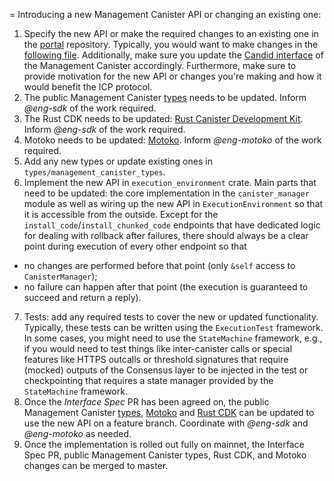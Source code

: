 = Introducing a new Management Canister API or changing an existing one:

1. Specify the new API or make the required changes to an existing one in the [portal](https://github.com/dfinity/portal) repository. Typically, you would want to make changes in the [following file](https://github.com/dfinity/portal/blob/master/docs/references/ic-interface-spec.md). Additionally, make sure you update the [Candid interface](https://github.com/dfinity/portal/blob/master/docs/references/_attachments/ic.did) of the Management Canister accordingly. Furthermore, make sure to provide motivation for the new API or changes you're making and how it would benefit the ICP protocol.
2. The public Management Canister [types](https://crates.io/crates/ic-management-canister-types) needs to be updated. Inform *@eng-sdk* of the work required.
3. The Rust CDK needs to be updated: [Rust Canister Development Kit](https://github.com/dfinity/cdk-rs). Inform *@eng-sdk* of the work required.
4. Motoko needs to be updated: [Motoko](https://github.com/dfinity/motoko). Inform *@eng-motoko* of the work required.
5. Add any new types or update existing ones in `types/management_canister_types`.
6. Implement the new API in `execution_environment` crate. Main parts that need to be updated: the core implementation in the `canister_manager` module as well as wiring up the new API in `ExecutionEnvironment` so that it is accessible from the outside.
Except for the `install_code`/`install_chunked_code` endpoints that have dedicated logic for dealing with rollback after failures, there should always be a clear point during execution of every other endpoint so that
  - no changes are performed before that point (only `&self` access to `CanisterManager`);
  - no failure can happen after that point (the execution is guaranteed to succeed and return a reply).
7. Tests: add any required tests to cover the new or updated functionality. Typically, these tests can be written using the `ExecutionTest` framework. In some cases, you might need to use the `StateMachine` framework, e.g., if you would need to test things like inter-canister calls or special features like HTTPS outcalls or threshold signatures that require (mocked) outputs of the Consensus layer to be injected in the test or checkpointing that requires a state manager provided by the `StateMachine` framework.
8. Once the *Interface Spec* PR has been agreed on, the public Management Canister [types](https://crates.io/crates/ic-management-canister-types), [Motoko](https://github.com/dfinity/motoko) and [Rust CDK](https://github.com/dfinity/cdk-rs) can be updated to use the new API on a feature branch. Coordinate with *@eng-sdk* and *@eng-motoko* as needed.
9. Once the implementation is rolled out fully on mainnet, the Interface Spec PR, public Management Canister types, Rust CDK, and Motoko changes can be merged to master.
